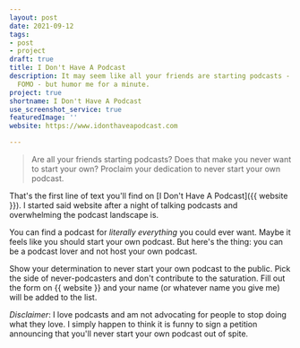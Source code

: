 ```yaml
---
layout: post
date: 2021-09-12
tags:
- post
- project
draft: true
title: I Don't Have A Podcast
description: It may seem like all your friends are starting podcasts - and you hate
  FOMO - but humor me for a minute.
project: true
shortname: I Don't Have A Podcast
use_screenshot_service: true
featuredImage: ''
website: https://www.idonthaveapodcast.com

---
```

> Are all your friends starting podcasts? Does that make you never want to start your own? Proclaim your dedication to never start your own podcast.

That's the first line of text you'll find on \[I Don't Have A Podcast\]({{ website }}). I started said website after a night of talking podcasts and overwhelming the podcast landscape is.

You can find a podcast for _literally everything_ you could ever want. Maybe it feels like you should start your own podcast. But here's the thing: you can be a podcast lover and not host your own podcast.

Show your determination to never start your own podcast to the public. Pick the side of never-podcasters and don't contribute to the saturation. Fill out the form on {{ website }} and your name (or whatever name you give me) will be added to the list.

_Disclaimer_: I love podcasts and am not advocating for people to stop doing what they love. I simply happen to think it is funny to sign a petition announcing that you'll never start your own podcast out of spite.